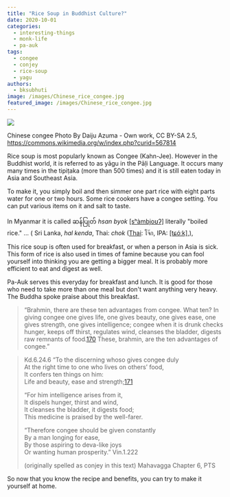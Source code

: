 ```yaml
---
title: "Rice Soup in Buddhist Culture?"
date: 2020-10-01
categories: 
  - interesting-things
  - monk-life
  - pa-auk
tags: 
  - congee
  - conjey
  - rice-soup
  - yagu
authors: 
  - bksubhuti
image: /images/Chinese_rice_congee.jpg
featured_image: /images/Chinese_rice_congee.jpg
---
```


![](/images/Chinese_rice_congee.jpg)

Chinese congee Photo By Daiju Azuma - Own work, CC BY-SA 2.5, https://commons.wikimedia.org/w/index.php?curid=567814

Rice soup is most popularly known as Congee (Kahn-Jee). However in the Buddhist world, it is referred to as yāgu in the Pāḷi Language. It occurs many many times in the tipiṭaka (more than 500 times) and it is still eaten today in Asia and Southeast Asia.

To make it, you simply boil and then simmer one part rice with eight parts water for one or two hours. Some rice cookers have a congee setting. You can put various items on it and salt to taste.

In Myanmar it is called ဆန်ပြုတ် _hsan byok_ [\[sʰàmbjoʊʔ\]](https://en.wikipedia.org/wiki/Help:IPA/Burmese) literally "boiled rice." ... ( Sri Lanka, _hal kenda_, Thai: _chok_ ([Thai](https://en.wikipedia.org/wiki/Thai_language): โจ๊ก, IPA: [\[tɕóːk\]](https://en.wikipedia.org/wiki/Help:IPA/Thai),),

This rice soup is often used for breakfast, or when a person in Asia is sick. This form of rice is also used in times of famine because you can fool yourself into thinking you are getting a bigger meal. It is probably more efficient to eat and digest as well.

Pa-Auk serves this everyday for breakfast and lunch. It is good for those who need to take more than one meal but don't want anything very heavy. The Buddha spoke praise about this breakfast.

> “Brahmin, there are these ten advantages from congee. What ten? In giving congee one gives life, one gives beauty, one gives ease, one gives strength, one gives intelligence; congee when it is drunk checks hunger, keeps off thirst, regulates wind, cleanses the bladder, digests raw remnants of food.[170](fn-bd_0345.html#fn170) These, brahmin, are the ten advantages of congee.”

> Kd.6.24.6 “To the discerning whoso gives congee duly  
> At the right time to one who lives on others’ food,  
> It confers ten things on him:  
> Life and beauty, ease and strength;[171](fn-bd_0345.html#fn171)
> 
> “For him intelligence arises from it,  
> It dispels hunger, thirst and wind,  
> It cleanses the bladder, it digests food;  
> This medicine is praised by the well-farer.
> 
> “Therefore congee should be given constantly  
> By a man longing for ease,  
> By those aspiring to deva-like joys  
> Or wanting human prosperity.” Vin.1.222
> 
> (originally spelled as conjey in this text) Mahavagga Chapter 6, PTS

So now that you know the recipe and benefits, you can try to make it yourself at home.
